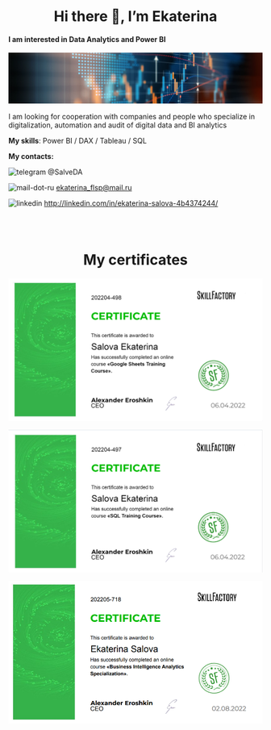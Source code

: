 <h1 align="center">Hi there 👋, I’m Ekaterina</a>


#### I am interested in Data Analytics and Power BI
![I am interested in Data Analytics and Power BI](https://github.com/SalveDA/Hello/blob/main/hero-banner.jpg)

I am looking for cooperation with companies and people who specialize in digitalization, automation and audit of digital data and BI analytics

**My skills**: Power BI / DAX / Tableau / SQL

**My contacts:**

<img src='https://cdn.jsdelivr.net/npm/simple-icons@3.0.1/icons/telegram.svg' alt='telegram' height='20'>    @SalveDA

<img src='https://cdn.jsdelivr.net/npm/simple-icons@3.0.1/icons/mail-dot-ru.svg' alt='mail-dot-ru' height='20'>    <ekaterina_flsp@mail.ru>

<img src='https://cdn.jsdelivr.net/npm/simple-icons@3.0.1/icons/linkedin.svg' alt='linkedin' height='20'>   <http://linkedin.com/in/ekaterina-salova-4b4374244/>  



<!---
SalveDA/SalveDA is a ✨ special ✨ repository because its `README.md` (this file) appears on your GitHub profile.
You can click the Preview link to take a look at your changes.
--->  

<br/>
<br/>


<h1 align="center">My certificates</a>


####

![GoogleSheets](https://github.com/SalveDA/Hello/blob/main/Google_sheets.png)

![SQL](https://github.com/SalveDA/Hello/blob/main/SQL.png)

![PowerBI](https://github.com/SalveDA/Hello/blob/main/Power_BI.png)

